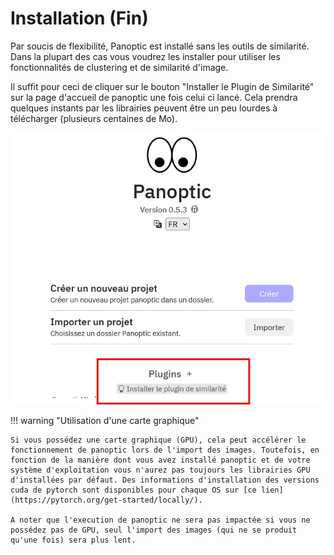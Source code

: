 # Installation (Fin)

Par soucis de flexibilité, Panoptic est installé sans les outils de similarité. Dans la plupart des cas vous voudrez les installer pour utiliser les fonctionnalités de clustering et de similarité d'image.

Il suffit pour ceci de cliquer sur le bouton "Installer le Plugin de Similarité" sur la page d'accueil de panoptic une fois celui ci lancé. Cela prendra quelques instants par les librairies peuvent être un peu lourdes à télécharger (plusieurs centaines de Mo).

![image](../images/install_plugin_similarite.png)

!!! warning "Utilisation d'une carte graphique"

    Si vous possédez une carte graphique (GPU), cela peut accélérer le fonctionnement de panoptic lors de l'import des images. Toutefois, en fonction de la manière dont vous avez installé panoptic et de votre système d'exploitation vous n'aurez pas toujours les librairies GPU d'installées par défaut. Des informations d'installation des versions cuda de pytorch sont disponibles pour chaque OS sur [ce lien](https://pytorch.org/get-started/locally/).

    A noter que l'execution de panoptic ne sera pas impactée si vous ne possédez pas de GPU, seul l'import des images (qui ne se produit qu'une fois) sera plus lent.
